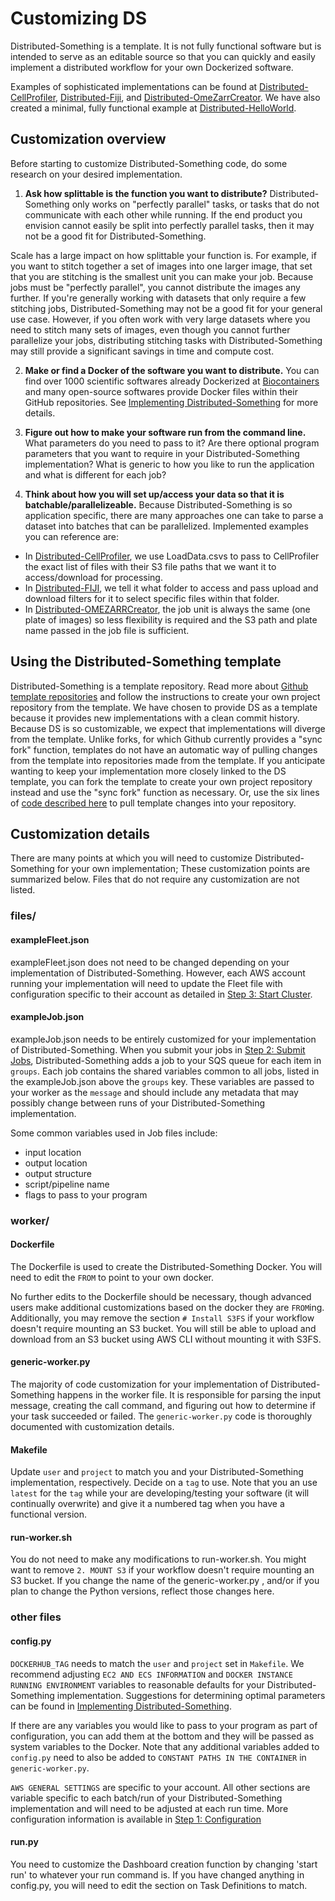 # Customizing DS

Distributed-Something is a template.
It is not fully functional software but is intended to serve as an editable source so that you can quickly and easily implement a distributed workflow for your own Dockerized software.

Examples of sophisticated implementations can be found at [Distributed-CellProfiler](http://github.com/DistributedScience/distributed-cellprofiler), [Distributed-Fiji](http://github.com/DistributedScience/distributed-fiji), and [Distributed-OmeZarrCreator](http://github.com/DistributedScience/distributed-omezarrcreator).
We have also created a minimal, fully functional example at [Distributed-HelloWorld](http://github.com/DistributedScience/distributed-helloworld).

## Customization overview

Before starting to customize Distributed-Something code, do some research on your desired implementation.

1) **Ask how splittable is the function you want to distribute?**
Distributed-Something only works on "perfectly parallel" tasks, or tasks that do not communicate with each other while running.
If the end product you envision cannot easily be split into perfectly parallel tasks, then it may not be a good fit for Distributed-Something.

Scale has a large impact on how splittable your function is.
For example, if you want to stitch together a set of images into one larger image, that set that you are stitching is the smallest unit you can make your job. Because jobs must be "perfectly parallel", you cannot distribute the images any further.
If you're generally working with datasets that only require a few stitching jobs, Distributed-Something may not be a good fit for your general use case.
However, if you often work with very large datasets where you need to stitch many sets of images, even though you cannot further parallelize your jobs, distributing stitching tasks with Distributed-Something may still provide a significant savings in time and compute cost.

2) **Make or find a Docker of the software you want to distribute.**
You can find over 1000 scientific softwares already Dockerized at [Biocontainers](http://biocontainers.pro) and many open-source softwares provide Docker files within their GitHub repositories.
See [Implementing Distributed-Something](implementing_DS.md) for more details.

3) **Figure out how to make your software run from the command line.**
What parameters do you need to pass to it?
Are there optional program parameters that you want to require in your Distributed-Something implementation?
What is generic to how you like to run the application and what is different for each job?

4) **Think about how you will set up/access your data so that it is batchable/parallelizeable.**
Because Distributed-Something is so application specific, there are many approaches one can take to parse a dataset into batches that can be parallelized.
Implemented examples you can reference are:
- In [Distributed-CellProfiler](https://github.com/DistributedScience/Distributed-CellProfiler), we use LoadData.csvs to pass to CellProfiler the exact list of files with their S3 file paths that we want it to access/download for processing. 
- In [Distributed-FIJI](https://github.com/DistributedScience/Distributed-Fiji), we tell it what folder to access and pass upload and download filters for it to select specific files within that folder. 
- In [Distributed-OMEZARRCreator](https://github.com/DistributedScience/Distributed-OMEZARRCreator), the job unit is always the same (one plate of images) so less flexibility is required and the S3 path and plate name passed in the job file is sufficient.

## Using the Distributed-Something template

Distributed-Something is a template repository.
Read more about [Github template repositories](https://docs.github.com/en/repositories/creating-and-managing-repositories/creating-a-repository-from-a-template) and follow the instructions to create your own project repository from the template.
We have chosen to provide DS as a template because it provides new implementations with a clean commit history.
Because DS is so customizable, we expect that implementations will diverge from the template.
Unlike forks, for which Github currently provides a "sync fork" function, templates do not have an automatic way of pulling changes from the template into repositories made from the template.
If you anticipate wanting to keep your implementation more closely linked to the DS template, you can fork the template to create your own project repository instead and use the "sync fork" function as necessary.
Or, use the six lines of [code described here](https://stackoverflow.com/questions/56577184/github-pull-changes-from-a-template-repository/69563752#69563752) to pull template changes into your repository.  

## Customization details

There are many points at which you will need to customize Distributed-Something for your own implementation; These customization points are summarized below.
Files that do not require any customization are not listed.

### files/

#### exampleFleet.json

exampleFleet.json does not need to be changed depending on your implementation of Distributed-Something.
However, each AWS account running your implementation will need to update the Fleet file with configuration specific to their account as detailed in [Step 3: Start Cluster](step_3_start_cluster.md).

#### exampleJob.json

exampleJob.json needs to be entirely customized for your implementation of Distributed-Something.
When you submit your jobs in [Step 2: Submit Jobs](step_2_submit_jobs.md), Distributed-Something adds a job to your SQS queue for each item in `groups`.
Each job contains the shared variables common to all jobs, listed in the exampleJob.json above the `groups` key.
These variables are passed to your worker as the `message` and should include any metadata that may possibly change between runs of your Distributed-Something implementation.  

Some common variables used in Job files include:
- input location
- output location
- output structure
- script/pipeline name
- flags to pass to your program

### worker/

#### Dockerfile

The Dockerfile is used to create the Distributed-Something Docker.
You will need to edit the `FROM` to point to your own docker.

No further edits to the Dockerfile should be necessary, though advanced users make additional customizations based on the docker they are `FROM`ing.
Additionally, you may remove the section `# Install S3FS` if your workflow doesn't require mounting an S3 bucket.
You will still be able to upload and download from an S3 bucket using AWS CLI without mounting it with S3FS.

#### generic-worker.py

The majority of code customization for your implementation of Distributed-Something happens in the worker file.
It is responsible for parsing the input message, creating the call command, and figuring out how to determine if your task succeeded or failed.
The `generic-worker.py` code is thoroughly documented with customization details.

#### Makefile

Update `user` and `project` to match you and your Distributed-Something implementation, respectively.
Decide on a `tag` to use.
Note that you an use `latest` for the `tag` while your are developing/testing your software (it will continually overwrite) and give it a numbered tag when you have a functional version.

#### run-worker.sh

You do not need to make any modifications to run-worker.sh.
You might want to remove `2. MOUNT S3` if your workflow doesn't require mounting an S3 bucket.
If you change the name of the generic-worker.py , and/or if you plan to change the Python versions, reflect those changes here.

### other files

#### config.py

`DOCKERHUB_TAG` needs to match the `user` and `project` set in `Makefile`.
We recommend adjusting `EC2 AND ECS INFORMATION` and `DOCKER INSTANCE RUNNING ENVIRONMENT` variables to reasonable defaults for your Distributed-Something implementation.
Suggestions for determining optimal parameters can be found in [Implementing Distributed-Something](implementing_DS.md).

If there are any variables you would like to pass to your program as part of configuration, you can add them at the bottom and they will be passed as system variables to the Docker.
Note that any additional variables added to `config.py` need to also be added to `CONSTANT PATHS IN THE CONTAINER` in `generic-worker.py`.

`AWS GENERAL SETTINGS` are specific to your account. All other sections are variable specific to each batch/run of your Distributed-Something implementation and will need to be adjusted at each run time.
More configuration information is available in [Step 1: Configuration](step_1_configuration.md)

#### run.py

You need to customize the Dashboard creation function by changing 'start run' to whatever your run command is.
If you have changed anything in config.py, you will need to edit the section on Task Definitions to match.


